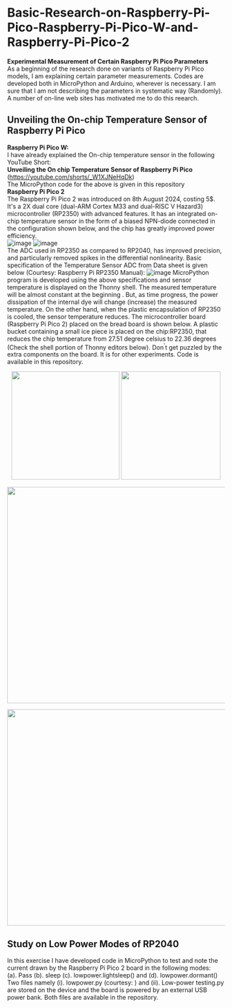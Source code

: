 # Basic-Research-on-Raspberry-Pi-Pico-Raspberry-Pi-Pico-W-and-Raspberry-Pi-Pico-2
<b>Experimental Measurement of Certain Raspberry Pi Pico Parameters</b> <br>
As a beginning of the research done on variants of Raspberry Pi Pico models, I am explaining certain parameter measurements. Codes are developed both in MicroPython and Arduino, wherever is necessary. I am sure that I am not describing the parameters in systematic way (Randomly). A number of on-line web sites has motivated me to do this reearch.<br>
## Unveiling the On-chip Temperature Sensor of Raspberry Pi Pico ##
<b>Raspberry Pi Pico W:</b><br>
I have already explained the On-chip temperature sensor in the following YouTube Short:<br>
**Unveiling the On chip Temperature Sensor of Raspberry Pi Pico**  (https://youtube.com/shorts/_W1XJNeHqDk)<br>
The MicroPython code for the above is given in this repository<br>
**Raspberry Pi Pico 2**<br>
The Raspberry Pi Pico 2 was introduced on 8th August 2024, costing 5$. It's a 2X dual core (dual-ARM Cortex M33 and dual-RISC V Hazard3) microcontroller (RP2350) with advanced features.
It has an integrated on-chip temperature sensor in the form of a biased NPN-diode connected in the configuration shown below, and the chip has greatly improved power efficiency.</br>
![image](https://github.com/user-attachments/assets/c80c05c4-9675-4558-9ab6-7fae2fbe310e) ![image](https://github.com/user-attachments/assets/84edc946-6a16-4ce9-885d-f1ca040028a8)<br>
The ADC used in RP2350 as compared to RP2040, has improved precision, and particularly removed spikes in the differential nonlinearity. Basic specification of the Temperature Sensor ADC from Data sheet is given below (Courtesy: Raspberry Pi RP2350 Manual):
![image](https://github.com/user-attachments/assets/fc6e8e90-f7d5-49eb-a59d-271f9850077c)
MicroPython program is developed using the above specifications and sensor temperature is displayed on the Thonny shell. The measured temperature will be almost constant at the beginning . But, as time progress, the power dissipation of the internal dye will change (increase) the measured temperature. On the other hand, when the plastic encapsulation of RP2350 is cooled, the sensor temperature reduces. The microcontroller board (Raspberry Pi Pico 2) placed on the bread board is shown below. A plastic bucket containing a small ice piece is placed on the chip:RP2350, that reduces the chip temperature from 27.51 degree celsius to 22.36 degrees (Check the shell portion of Thonny editors below). Don<sup>'</sup>t get puzzled by the extra components on the board. It is for other experiments. Code is available in this repository.

<p align="center"><img src="https://github.com/user-attachments/assets/28edce4a-7c7c-4d8c-b722-7704b703e5c5"width="250"height="250">
     <img src="https://github.com/user-attachments/assets/58a17cb0-2721-47f7-8048-2c848cbfa70e"width="230"height="250"></p>

<p align="center"><img src="https://github.com/user-attachments/assets/e0ed06d0-11f4-42b0-b3c0-96f9257fa9ae"width="720"height="500"></p>

<p align="center"><img src="https://github.com/user-attachments/assets/2ba50dcd-a691-4cd0-b5b3-942030526014"width="720"height="500"></p>

## Study on Low Power Modes of RP2040 ##
In this exercise I have developed code in MicroPython to test and note the current drawn by the Raspberry Pi Pico 2 board in the following modes:<br>
(a). Pass (b). sleep (c). lowpower.lightsleep() and (d). lowpower.dormant()<br>
Two files namely (i). lowpower.py (courtesy:                   ) and (ii). Low-power testing.py are stored on the device and the board is powered by an external USB power bank. Both files are available in the repository.













